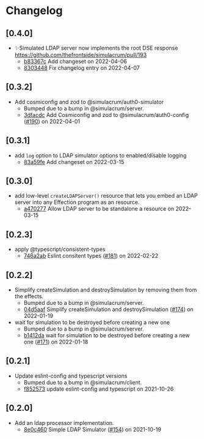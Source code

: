 # Changelog

## \[0.4.0]

- ✨Simulated LDAP server now implements the root DSE response https://github.com/thefrontside/simulacrum/pull/193
  - [b83367c](https://github.com/thefrontside/simulacrum/commit/b83367c1c45be25e5dd63b99e86bd82b248b51ce) Add changeset on 2022-04-06
  - [8303448](https://github.com/thefrontside/simulacrum/commit/8303448882db063a11d28c58c9d605aa27a8eae1) Fix changelog entry on 2022-04-07

## \[0.3.2]

- Add cosmiconfig and zod to @simulacrum/auth0-simulator
  - Bumped due to a bump in @simulacrum/server.
  - [3dfacdc](https://github.com/thefrontside/simulacrum/commit/3dfacdcf84ca55a7f965dd297675245efb794f69) Add Cosmiconfig and zod to @simulacrum/auth0-config ([#190](https://github.com/thefrontside/simulacrum/pull/190)) on 2022-04-01

## \[0.3.1]

- add `log` option to LDAP simulator options to enabled/disable logging
  - [83a59fe](https://github.com/thefrontside/simulacrum/commit/83a59fe3361f333187e5275bfaf1da440fbd6c65) Add changeset on 2022-03-15

## \[0.3.0]

- add low-level `createLDAPServer()` resource that lets you embed an LDAP server
  into any Effection program as an resource.
  - [a470277](https://github.com/thefrontside/simulacrum/commit/a47027705cb8976dc97f5b274a3582b8c665dadb) Allow LDAP server to be standalone a resource on 2022-03-15

## \[0.2.3]

- apply @typescript/consistent-types
  - [746a2ab](https://github.com/thefrontside/simulacrum/commit/746a2ab46333ff836808dd4d1bf8e98f2a20afae) Eslint consitent types ([#181](https://github.com/thefrontside/simulacrum/pull/181)) on 2022-02-22

## \[0.2.2]

- Simplify createSimulation and destroySimulation by removing them from the effects.
  - Bumped due to a bump in @simulacrum/server.
  - [04d5aaf](https://github.com/thefrontside/simulacrum/commit/04d5aaf0077d744badd8739936aad328156d64e2) Simplify createSimulation and destroySimulation ([#174](https://github.com/thefrontside/simulacrum/pull/174)) on 2022-01-19
- wait for simulation to be destroyed before creating a new one
  - Bumped due to a bump in @simulacrum/server.
  - [b1412da](https://github.com/thefrontside/simulacrum/commit/b1412daa2d7846ec4c8eefeea2dfbf94e19b7261) wait for simulation to be destroyed before creating a new one ([#171](https://github.com/thefrontside/simulacrum/pull/171)) on 2022-01-18

## \[0.2.1]

- Update eslint-config and typescript versions
  - Bumped due to a bump in @simulacrum/client.
  - [f852573](https://github.com/thefrontside/simulacrum/commit/f852573daefaf3da2675b1233c3c2db38a2b43ba) update eslint-config and typescript on 2021-10-26

## \[0.2.0]

- Add an ldap processor implementation.
  - [8e0c460](https://github.com/thefrontside/simulacrum/commit/8e0c4608c40243f15299eede6c3539bb1b82ff87) Simple LDAP Simulator ([#154](https://github.com/thefrontside/simulacrum/pull/154)) on 2021-10-19
